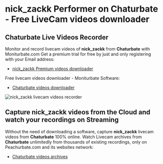 # nick_zackk Performer on Chaturbate - Free LiveCam videos downloader

## Chaturbate Live Videos Recorder

Monitor and record livecam videos of **nick_zackk** from **Chaturbate** with Moniturbate.com
Get a premium trial for free by just and only registering with your Email address:
* [nick_zackk Premium videos downloader](https://moniturbate.com/request-demo-licence-key.html)

Free livecam videos downloader - Moniturbate Software:
* [Chaturbate videos downloader](https://moniturbate.com/moniturbate-download-software.html)

![nick_zackk livecam videos recorder](https://peachurnet.com/templates/moniturbate-software.png)


## Capture nick_zackk videos from the Cloud and watch your recordings on Streaming

Without the need of downloading a software, capture **nick_zackk** livecam videos from **Chaturbate** 100% online.
Watch Livecam archives from **Chaturbate** unlimitedly from thousands of existing recordings, only on Peachurbate.com and its websites network:
* [Chaturbate videos archives](https://peachurnet.com/)